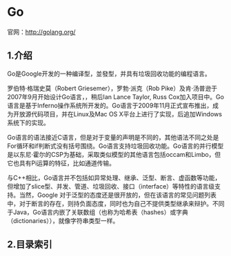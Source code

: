 # Go

官网：http://golang.org/

## 1.介绍

Go是Google开发的一种编译型，並發型，并具有垃圾回收功能的编程语言。

罗伯特&middot;格瑞史莫（Robert Griesemer），罗勃&middot;派克（Rob Pike）及肯&middot;汤普逊于2007年9月开始设计Go语言，，稍后Ian Lance Taylor, Russ Cox加入项目中。Go语言是基于Inferno操作系统所开发的。Go语言于2009年11月正式宣布推出，成为开放源代码项目，并在Linux及Mac OS X平台上进行了实现，后追加Windows系统下的实现。

Go语言的语法接近C语言，但是对于变量的声明是不同的，其他语法不同之处是For循环和if判断式没有括号围绕。Go语言支持垃圾回收功能。Go语言的并行模型是以东尼&middot;霍尔的CSP为基础，采取类似模型的其他语言包括occam和Limbo，但它也具有Pi运算的特征，比如通道传输。

与C++相比，Go语言并不包括如异常处理、继承、泛型、断言、虚函数等功能，但增加了slice型、并发、管道、垃圾回收、接口（interface）等特性的语言级支持。当然，Google 对于泛型的态度还是很开放的，但在该语言的常见问题列表中，对于断言的存在，则持负面态度，同时也为自己不提供类型继承来辩护。不同于Java，Go语言内嵌了关联数组（也称为哈希表（hashes）或字典（dictionaries）），就像字符串类型一样。

## 2.目录索引
